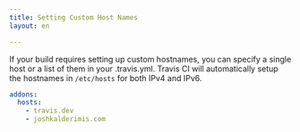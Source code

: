 ```yaml
---
title: Setting Custom Host Names
layout: en

---
```


If your build requires setting up custom hostnames, you can specify a single host or a
list of them in your .travis.yml. Travis CI will automatically setup the
hostnames in `/etc/hosts` for both IPv4 and IPv6.

```yaml
addons:
  hosts:
    - travis.dev
    - joshkalderimis.com
```
